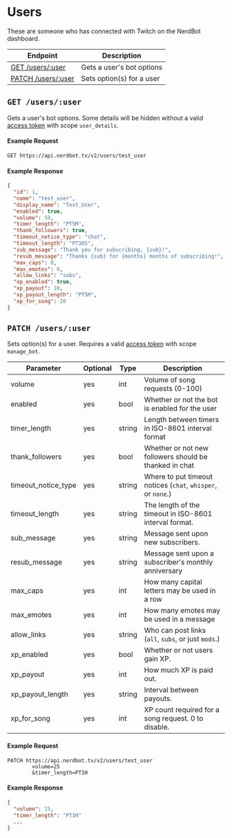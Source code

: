 # Users

These are someone who has connected with Twitch on the NerdBot dashboard.

|Endpoint|Description|
|---|---|
|[GET /users/:user](#get-usersuser)|Gets a user's bot options|
|[PATCH /users/:user](#patch-usersuser)|Sets option(s) for a user|

## `GET /users/:user`
Gets a user's bot options. Some details will be hidden without a valid [access token](../authentication.md) with scope `user_details`.

#### Example Request
    GET https://api.nerdbot.tv/v2/users/test_user
#### Example Response
```JSON
{
  "id": 1,
  "name": "test_user",
  "display_name": "Test_User",
  "enabled": true,
  "volume": 50,
  "timer_length": "PT5M",
  "thank_followers": true,
  "timeout_notice_type": "chat",
  "timeout_length": "PT30S",
  "sub_message": "Thank you for subscribing, {sub}!",
  "resub_message": "Thanks {sub} for {months} months of subscribing!",
  "max_caps": 0,
  "max_emotes": 0,
  "allow_links": "subs",
  "xp_enabled": true,
  "xp_payout": 10,
  "xp_payout_length": "PT5M",
  "xp_for_song": 20
}
```
## `PATCH /users/:user`
Sets option(s) for a user. Requires a valid [access token](../authentication.md) with scope `manage_bot`.

|Parameter|Optional|Type|Description|
---|---|---|---
volume|yes|int|Volume of song requests (0-100)
enabled|yes|bool|Whether or not the bot is enabled for the user
timer_length|yes|string|Length between timers in ISO-8601 interval format
thank_followers|yes|bool|Whether or not new followers should be thanked in chat
timeout_notice_type|yes|string|Where to put timeout notices (`chat`, `whisper`, or `none`.)
timeout_length|yes|string|The length of the timeout in ISO-8601 interval format.
sub_message|yes|string|Message sent upon new subscribers.
resub_message|yes|string|Message sent upon a subscriber's monthly anniversary
max_caps|yes|int|How many capital letters may be used in a row
max_emotes|yes|int|How many emotes may be used in a message
allow_links|yes|string|Who can post links (`all`, `subs`, or just `mods`.)
xp_enabled|yes|bool|Whether or not users gain XP.
xp_payout|yes|int|How much XP is paid out.
xp_payout_length|yes|string|Interval between payouts.
xp_for_song|yes|int|XP count required for a song request. 0 to disable.

#### Example Request
    PATCH https://api.nerdbot.tv/v2/users/test_user
            volume=25
            &timer_length=PT1H
#### Example Response
```JSON
{
  "volume": 25,
  "timer_length": "PT1H"
  ...
}
```
